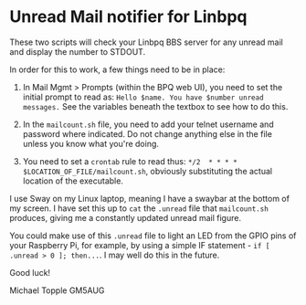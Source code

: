 # Unread Mail notifier for Linbpq

These two scripts will check your Linbpq BBS server for any unread mail and display the number to STDOUT.

In order for this to work, a few things need to be in place:

1) In Mail Mgmt > Prompts (within the BPQ web UI), you need to set the initial prompt to read as: `Hello $name. You have $number unread messages.` See the variables beneath the textbox to see how to do this.

2) In the `mailcount.sh` file, you need to add your telnet username and password where indicated. Do not change anything else in the file unless you know what you're doing.

3) You need to set a `crontab` rule to read thus: `*/2  * * * * $LOCATION_OF_FILE/mailcount.sh`, obviously substituting the actual location of the executable.

I use Sway on my Linux laptop, meaning I have a swaybar at the bottom of my screen. I have set this up to `cat` the `.unread` file that `mailcount.sh` produces, giving me a constantly updated unread mail figure.

You could make use of this `.unread` file to light an LED from the GPIO pins of your Raspberry Pi, for example, by using a simple IF statement - `if [ .unread > 0 ]; then...`. I may well do this in the future.

Good luck!

Michael Topple GM5AUG
